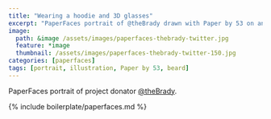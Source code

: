 ```yaml
---
title: "Wearing a hoodie and 3D glasses"
excerpt: "PaperFaces portrait of @theBrady drawn with Paper by 53 on an iPad."
image: 
  path: &image /assets/images/paperfaces-thebrady-twitter.jpg 
  feature: *image
  thumbnail: /assets/images/paperfaces-thebrady-twitter-150.jpg
categories: [paperfaces]
tags: [portrait, illustration, Paper by 53, beard]
---
```


PaperFaces portrait of project donator [@theBrady](https://twitter.com/theBrady).

{% include boilerplate/paperfaces.md %}

